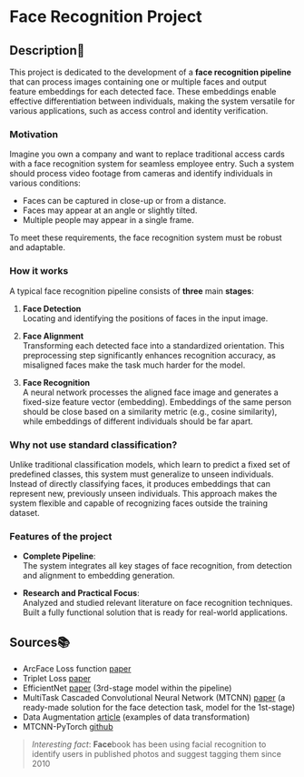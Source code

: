 # Face Recognition Project

## Description📜

This project is dedicated to the development of a **face recognition pipeline** that can process images containing one or multiple faces and output feature embeddings for each detected face. These embeddings enable effective differentiation between individuals, making the system versatile for various applications, such as access control and identity verification.

### Motivation
Imagine you own a company and want to replace traditional access cards with a face recognition system for seamless employee entry. Such a system should process video footage from cameras and identify individuals in various conditions:

- Faces can be captured in close-up or from a distance.
- Faces may appear at an angle or slightly tilted.
- Multiple people may appear in a single frame.

To meet these requirements, the face recognition system must be robust and adaptable.

### How it works
A typical face recognition pipeline consists of **three** main **stages**:

1. **Face Detection**\
Locating and identifying the positions of faces in the input image.

2. **Face Alignment**\
Transforming each detected face into a standardized orientation. This preprocessing step significantly enhances recognition accuracy, as misaligned faces make the task much harder for the model.

3. **Face Recognition**\
A neural network processes the aligned face image and generates a fixed-size feature vector (embedding). Embeddings of the same person should be close based on a similarity metric (e.g., cosine similarity), while embeddings of different individuals should be far apart.

### Why not use standard classification?
Unlike traditional classification models, which learn to predict a fixed set of predefined classes, this system must generalize to unseen individuals. Instead of directly classifying faces, it produces embeddings that can represent new, previously unseen individuals. This approach makes the system flexible and capable of recognizing faces outside the training dataset.

### Features of the project
- **Complete Pipeline**:\
The system integrates all key stages of face recognition, from detection and alignment to embedding generation.

- **Research and Practical Focus**:\
Analyzed and studied relevant literature on face recognition techniques.
Built a fully functional solution that is ready for real-world applications.

## Sources📚
- ArcFace Loss function [paper](https://arxiv.org/pdf/1801.07698)
- Triplet Loss [paper](https://arxiv.org/pdf/1503.03832)
- EfficientNet [paper](https://proceedings.mlr.press/v97/tan19a/tan19a.pdf) (3rd-stage model within the pipeline)
- MultiTask Cascaded Convolutional Neural Network (MTCNN) [paper](https://kpzhang93.github.io/MTCNN_face_detection_alignment/paper/spl.pdf) (a ready-made solution for the face detection task, model for the 1st-stage)
- Data Augmentation [article](https://rumn.medium.com/ultimate-guide-to-fine-tuning-in-pytorch-part-3-deep-dive-to-pytorch-data-transforms-53ed29d18dde) (examples of data transformation)
- MTCNN-PyTorch [github](https://github.com/timesler/facenet-pytorch)

> *Interesting fact*: **Face**book has been using facial recognition to identify users in published photos and suggest tagging them since 2010

